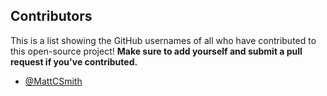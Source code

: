 ## Contributors

This is a list showing the GitHub usernames of all who have contributed to this open-source project! **Make sure to add yourself and submit a pull request if you've contributed.**

* [@MattCSmith](https://github.com/mattcsmith)